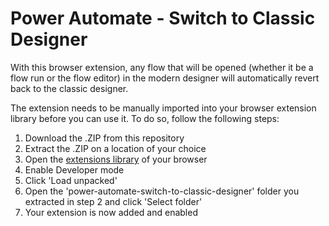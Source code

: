 # Power Automate - Switch to Classic Designer #
With this browser extension, any flow that will be opened (whether it be a flow run or the flow editor) in the modern designer will automatically revert back to the classic designer.

The extension needs to be manually imported into your browser extension library before you can use it. To do so, follow the following steps:
1. Download the .ZIP from this repository
2. Extract the .ZIP on a location of your choice
3. Open the [extensions library](chrome://extensions "extensions library") of your browser
4. Enable Developer mode
5. Click 'Load unpacked'
6. Open the 'power-automate-switch-to-classic-designer' folder you extracted in step 2 and click 'Select folder'
7. Your extension is now added and enabled